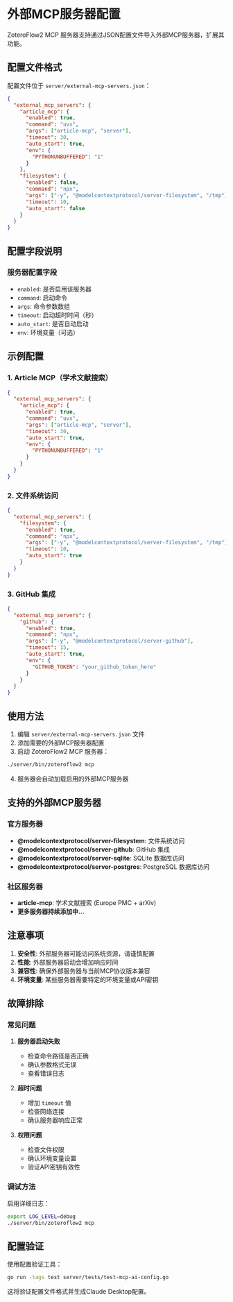 # 外部MCP服务器配置

ZoteroFlow2 MCP 服务器支持通过JSON配置文件导入外部MCP服务器，扩展其功能。

## 配置文件格式

配置文件位于 `server/external-mcp-servers.json`：

```json
{
  "external_mcp_servers": {
    "article_mcp": {
      "enabled": true,
      "command": "uvx",
      "args": ["article-mcp", "server"],
      "timeout": 30,
      "auto_start": true,
      "env": {
        "PYTHONUNBUFFERED": "1"
      }
    },
    "filesystem": {
      "enabled": false,
      "command": "npx",
      "args": ["-y", "@modelcontextprotocol/server-filesystem", "/tmp"],
      "timeout": 10,
      "auto_start": false
    }
  }
}
```

## 配置字段说明

### 服务器配置字段

- `enabled`: 是否启用该服务器
- `command`: 启动命令
- `args`: 命令参数数组
- `timeout`: 启动超时时间（秒）
- `auto_start`: 是否自动启动
- `env`: 环境变量（可选）

## 示例配置

### 1. Article MCP（学术文献搜索）

```json
{
  "external_mcp_servers": {
    "article_mcp": {
      "enabled": true,
      "command": "uvx",
      "args": ["article-mcp", "server"],
      "timeout": 30,
      "auto_start": true,
      "env": {
        "PYTHONUNBUFFERED": "1"
      }
    }
  }
}
```

### 2. 文件系统访问

```json
{
  "external_mcp_servers": {
    "filesystem": {
      "enabled": true,
      "command": "npx",
      "args": ["-y", "@modelcontextprotocol/server-filesystem", "/tmp"],
      "timeout": 10,
      "auto_start": true
    }
  }
}
```

### 3. GitHub 集成

```json
{
  "external_mcp_servers": {
    "github": {
      "enabled": true,
      "command": "npx",
      "args": ["-y", "@modelcontextprotocol/server-github"],
      "timeout": 15,
      "auto_start": true,
      "env": {
        "GITHUB_TOKEN": "your_github_token_here"
      }
    }
  }
}
```

## 使用方法

1. 编辑 `server/external-mcp-servers.json` 文件
2. 添加需要的外部MCP服务器配置
3. 启动 ZoteroFlow2 MCP 服务器：

```bash
./server/bin/zoteroflow2 mcp
```

4. 服务器会自动加载启用的外部MCP服务器

## 支持的外部MCP服务器

### 官方服务器

- **@modelcontextprotocol/server-filesystem**: 文件系统访问
- **@modelcontextprotocol/server-github**: GitHub 集成
- **@modelcontextprotocol/server-sqlite**: SQLite 数据库访问
- **@modelcontextprotocol/server-postgres**: PostgreSQL 数据库访问

### 社区服务器

- **article-mcp**: 学术文献搜索 (Europe PMC + arXiv)
- **更多服务器持续添加中...**

## 注意事项

1. **安全性**: 外部服务器可能访问系统资源，请谨慎配置
2. **性能**: 外部服务器启动会增加响应时间
3. **兼容性**: 确保外部服务器与当前MCP协议版本兼容
4. **环境变量**: 某些服务器需要特定的环境变量或API密钥

## 故障排除

### 常见问题

1. **服务器启动失败**
   - 检查命令路径是否正确
   - 确认参数格式无误
   - 查看错误日志

2. **超时问题**
   - 增加 `timeout` 值
   - 检查网络连接
   - 确认服务器响应正常

3. **权限问题**
   - 检查文件权限
   - 确认环境变量设置
   - 验证API密钥有效性

### 调试方法

启用详细日志：

```bash
export LOG_LEVEL=debug
./server/bin/zoteroflow2 mcp
```

## 配置验证

使用配置验证工具：

```bash
go run -tags test server/tests/test-mcp-ai-config.go
```

这将验证配置文件格式并生成Claude Desktop配置。